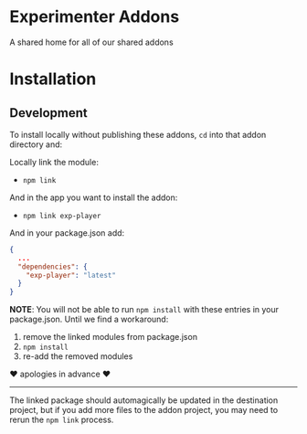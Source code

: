 # Experimenter Addons

A shared home for all of our shared addons

# Installation

## Development

To install locally without publishing these addons, `cd` into that addon directory and:

Locally link the module:
* `npm link`

And in the app you want to install the addon:
* `npm link exp-player`

And in your package.json add:
```json
{
  ...
  "dependencies": {
    "exp-player": "latest"
  }
}
```

__NOTE__: You will not be able to run `npm install` with these entries in your package.json. Until we find a workaround:

1. remove the linked modules from package.json
2. `npm install`
3. re-add the removed modules

:hearts: apologies in advance :hearts:

---

The linked package should automagically be updated in the destination project, but if you add
more files to the addon project, you may need to rerun the `npm link` process.

